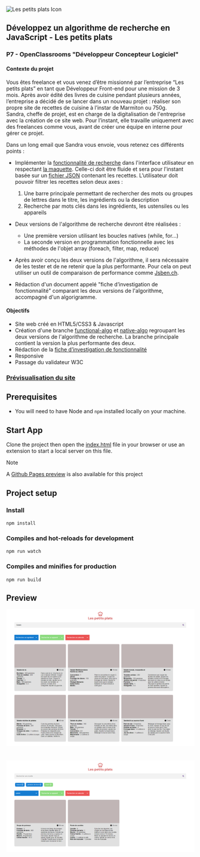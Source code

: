 ![Les petits plats Icon](/src/assets/full-icon.png)
## Développez un algorithme de recherche en JavaScript - Les petits plats
### P7 - OpenClassrooms "Développeur Concepteur Logiciel"

#### Contexte du projet

Vous êtes freelance et vous venez d’être missionné par l’entreprise “Les petits plats” en tant que Développeur Front-end pour une mission de 3 mois. Après avoir édité des livres de cuisine pendant plusieurs années, l’entreprise a décidé de se lancer dans un nouveau projet : réaliser son propre site de recettes de cuisine à l’instar de Marmiton ou 750g.  
Sandra, cheffe de projet, est en charge de la digitalisation de l'entreprise avec la création de ce site web. Pour l’instant, elle travaille uniquement avec des freelances comme vous, avant de créer une équipe en interne pour gérer ce projet.

Dans un long email que Sandra vous envoie, vous retenez ces différents points :

- Implémenter la [fonctionnalité de recherche](/src/assets/Cas%20d'utilisation%20du%20filtrage%20des%20recettes.pdf) dans l'interface utilisateur en respectant [la maquette](/src/assets/UI-Design.pdf). Celle-ci doit être fluide et sera pour l'instant basée sur un [fichier JSON](/data/recipes.json) contenant les recettes. L’utilisateur doit pouvoir filtrer les recettes selon deux axes :
  1. Une barre principale permettant de rechercher des mots ou groupes de lettres dans le titre, les ingrédients ou la description
  2. Recherche par mots clés dans les ingrédients, les ustensiles ou les appareils
  
- Deux versions de l'algorithme de recherche devront être réalisées :
  - Une première version utilisant les boucles natives (while, for...)
  - La seconde version en programmation fonctionnelle avec les méthodes de l'objet array (foreach, filter, map, reduce)
  
- Après avoir conçu les deux versions de l'algorithme, il sera nécessaire de les tester et de ne retenir que la plus performante. Pour cela on peut utiliser un outil de comparaison de performance comme [Jsben.ch](https://jsben.ch/).

- Rédaction d'un document appelé "fiche d’investigation de fonctionnalité" comparant les deux versions de l'algorithme, accompagné d'un algorigramme.

#### Objectifs
- Site web créé en HTML5/CSS3 & Javascript
- Création d'une branche [functional-algo](https://github.com/Alex-Pqn/Les-petits-plats-ocr_dcl/tree/functional-algo) et [native-algo](https://github.com/Alex-Pqn/Les-petits-plats-ocr_dcl/tree/native-algo) regroupant les deux versions de l'algorithme de recherche. La branche principale contient la version la plus performante des deux.
- Rédaction de la [fiche d’investigation de fonctionnalité](/src/assets/Fiche%20d'investigation.pdf)
- Responsive
- Passage du validateur W3C

### [Prévisualisation du site](https://alex-pqn.github.io/Les-petits-plats-ocr_dcl/)

## Prerequisites

- You will need to have Node and `npm` installed locally on your machine.

## Start App

Clone the project then open the [index.html](./index.html) file in your browser or use an extension to start a local server on this file.

> [!NOTE]  
> A [Github Pages preview](https://alex-pqn.github.io/Les-petits-plats-ocr_dcl/) is also available for this project

## Project setup

### Install
```
npm install
```

### Compiles and hot-reloads for development
```
npm run watch
```

### Compiles and minifies for production
```
npm run build
```

## Preview

![Les petits plats](/src/assets/Les%20petits%20plats%202.png)
<br/>
<br/>
<br/>
![Les petits plats](/src/assets/Les%20petits%20plats.png)
